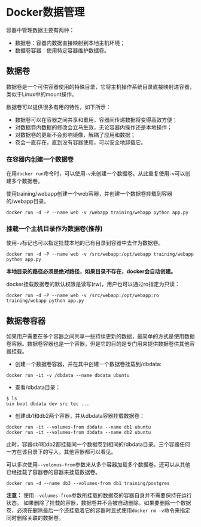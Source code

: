# Docker数据管理

容器中管理数据主要有两种：

* 数据卷：容器内数据直接映射到本地主机环境；
* 数据卷容器：使用特定容器维护数据卷。

## 数据卷

数据卷是一个可供容器使用的特殊目录，它将主机操作系统目录直接映射进容器，类似于Linux中的mount操作。

数据卷可以提供很多有用的特性，如下所示：

* 数据卷可以在容器之间共享和重用，容器间传递数据将变得高效方便；
* 对数据卷内数据的修改会立马生效，无论容器内操作还是本地操作；
* 对数据卷的更新不会影响镜像，解耦了应用和数据；
* 卷会一直存在，直到没有容器使用，可以安全地卸载它。

### 在容器内创建一个数据卷

在用`docker run`命令时，可以使用`-v`来创建一个数据卷。从此重复使用`-v`可以创建多个数据卷。

使用training/webapp创建一个web容器，并创建一个数据卷挂载到容器的/webapp目录。
```docker
docker run -d -P --name web -v /webapp training/webapp python app.py
```

### 挂载一个主机目录作为数据卷(推荐)

使用`-v`标记也可以指定挂载本地的已有目录到容器中去作为数据卷。
```docker
docker run -d -P --name web -v /src/webapp:/opt/webapp training/webapp python app.py
```
**本地目录的路径必须是绝对路径，如果目录不存在，docker会自动创建。**

docker挂载数据卷的默认权限是读写(rw)，用户也可以通过ro指定为只读：

```docker
docker run -d -P --name web -v /src/webapp:/opt/webapp:ro training/webapp python app.py
```
## 数据卷容器

如果用户需要在多个容器之间共享一些持续更新的数据，最简单的方式是使用数据卷容器。数据卷容器也是一个容器，但是它的目的是专门用来提供数据卷供其他容器挂载。

* 创建一个数据卷容器，并在其中创建一个数据卷挂载到/dbdata:

```docker
docker run -it -v /dbdata --name dbdata ubuntu
```

* 查看/dbdata目录：

```linux
$ ls
bin boot dbdata dev src tec ...
```

* 创建db1和db2两个容器，并从dbdata容器挂载数据卷：

```docker
docker run -it --volumes-from dbdata --name db1 ubuntu
docker run -it --volumes-from dbdata --name db2 ubuntu
```
此时，容器db1和db2都挂载同一个数据卷到相同的/dbdata目录。三个容器任何一方在该目录下的写入，其他容器都可以看见。

可以多次使用`--volomus-from`参数来从多个容器加载多个数据卷。还可以从其他已经挂载了容器卷的容器来挂载数据卷。

```docker
docker run -d --name db3 --volumes-from db1 training/postgres
```
**注意：** 使用`--volumes-from`参数所挂载的数据卷的容器自身并不需要保持在运行状态。
如果删除了挂载的容器，数据卷并不会被自动删除。如果要删除一个数据卷，必须在删除最后一个还挂载着它的容器时显式使用`docker rm -v`命令来指定同时删除关联的数据卷。
